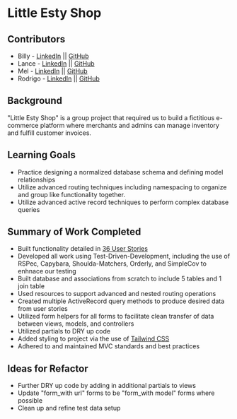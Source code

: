 # Little Esty Shop

## Contributors
- Billy - [LinkedIn](https://www.linkedin.com/in/wallacebilly1/) || [GitHub](https://github.com/wallacebilly1)
- Lance - [LinkedIn](https://www.linkedin.com/in/lance-butler-jr-18b9442a1/) || [GitHub](https://github.com/LJ9332)
- Mel - [LinkedIn](https://www.linkedin.com/in/melissalanghoff/) || [GitHub](https://github.com/mel-langhoff)
- Rodrigo - [LinkedIn](https://www.linkedin.com/in/rodrigo-chavez1/) || [GitHub](https://github.com/RodrigoACG)

## Background
"Little Esty Shop" is a group project that required us to build a fictitious e-commerce platform where merchants and admins can manage inventory and fulfill customer invoices.

## Learning Goals
- Practice designing a normalized database schema and defining model relationships
- Utilize advanced routing techniques including namespacing to organize and group like functionality together.
- Utilize advanced active record techniques to perform complex database queries

## Summary of Work Completed
- Built functionality detailed in [36 User Stories](./doc/user_stories.md)
- Developed all work using Test-Driven-Development, including the use of RSPec, Capybara, Shoulda-Matchers, Orderly, and SimpleCov to enhnace our testing
- Built database and associations from scratch to include 5 tables and 1 join table
- Used resources to support advanced and nested routing operations
- Created multiple ActiveRecord query methods to produce desired data from user stories
- Utilized form helpers for all forms to facilitate clean transfer of data between views, models, and controllers
- Utilized partials to DRY up code
- Added styling to project via the use of [Tailwind CSS](https://tailwindcss.com/)
- Adhered to and maintained MVC standards and best practices

## Ideas for Refactor
- Further DRY up code by adding in additional partials to views
- Update "form_with url" forms to be "form_with model" forms where possible
- Clean up and refine test data setup